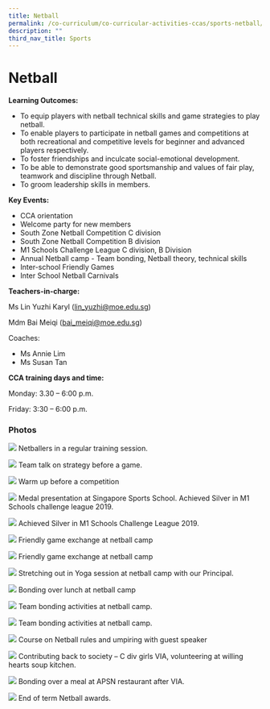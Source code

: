 ```yaml
---
title: Netball
permalink: /co-curriculum/co-curricular-activities-ccas/sports-netball/
description: ""
third_nav_title: Sports
---
```

# **Netball**

**Learning Outcomes:**

*   To equip players with netball technical skills and game strategies to play netball.
*   To enable players to participate in netball games and competitions at both recreational and competitive levels for beginner and advanced players respectively.
*   To foster friendships and inculcate social-emotional development. 
*   To be able to demonstrate good sportsmanship and values of fair play, teamwork and discipline through Netball. 
*   To groom leadership skills in members.

**Key Events:**

*   CCA orientation
*   Welcome party for new members
*   South Zone Netball Competition C division
*   South Zone Netball Competition B division
*   M1 Schools Challenge League C division, B Division
*   Annual Netball camp - Team bonding, Netball theory, technical skills  
*   Inter-school Friendly Games
*   Inter School Netball Carnivals

**Teachers-in-charge:**

Ms Lin Yuzhi Karyl ([lin\_yuzhi@moe.edu.sg](mailto:lin_yuzhi@moe.edu.sg))

Mdm Bai Meiqi ([bai\_meiqi@moe.edu.sg](mailto:bai_meiqi@moe.edu.sg))

Coaches: 

*   Ms Annie Lim
*   Ms Susan Tan 

**CCA training days and time:**

Monday: 3.30 – 6:00 p.m.

Friday: 3:30 – 6:00 p.m.

### Photos

![](/images/Photo-1-3.jpeg)
Netballers in a regular training session.

![](/images/Photo-2-3.jpeg)
Team talk on strategy before a game.

![](/images/Photo-3-2.jpeg)
Warm up before a competition

![](/images/Photo-4-1.jpeg)
Medal presentation at Singapore Sports School. Achieved Silver in M1 Schools challenge league 2019.

![](/images/Photo-5.jpeg)
Achieved Silver in M1 Schools Challenge League 2019.

![](/images/Photo-7.jpeg)
Friendly game exchange at netball camp

![](/images/Photo-8-1.jpeg)
Friendly game exchange at netball camp

![](/images/Photo-9.jpeg)
Stretching out in Yoga session at netball camp with our Principal.

![](/images/Photo-10.jpeg)
Bonding over lunch at netball camp

![](/images/Photo-11.jpeg)
Team bonding activities at netball camp.

![](/images/Photo-12.jpeg)
Team bonding activities at netball camp.

![](/images/Photo-13.jpeg)
Course on Netball rules and umpiring with guest speaker

![](/images/Photo-14.jpeg)
Contributing back to society – C div girls VIA, volunteering at willing hearts soup kitchen.

![](/images/Photo-15.jpeg)
Bonding over a meal at APSN restaurant after VIA.

![](/images/Photo-16.jpeg)
End of term Netball awards.